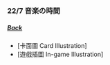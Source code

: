 ### 22/7 音楽の時間
##### [Back](../../../readme.md)

- [卡面圖 Card Illustration]
- [遊戲插圖 In-game Illustration]
